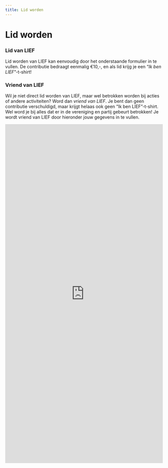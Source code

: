 ```yaml
---
title: Lid worden
---
```

# Lid worden

### Lid van LIEF

Lid worden van LIEF kan eenvoudig door het onderstaande formulier in te vullen. De contributie bedraagt eenmalig €10,-, en als lid krijg je een “*Ik ben LIEF*”-t-shirt!

### Vriend van LIEF

Wil je niet direct lid worden van LIEF, maar wel betrokken worden bij acties of andere activiteiten? Word dan *vriend van LIEF*. Je bent dan geen contributie verschuldigd, maar krijgt helaas ook geen “Ik ben LIEF”-t-shirt. Wel word je bij alles dat er in de vereniging en partij gebeurt betrokken! Je wordt vriend van LIEF door hieronder jouw gegevens in te vullen.

<iframe loading="lazy" src="https://docs.google.com/forms/d/e/1FAIpQLSdLDo2EBgTp7kR8gacf_laSg5HhhrAmXQCK9qlQXkup9flvVg/viewform?embedded=true" marginheight="0" marginwidth="0" width="100%" height="1080" frameborder="0">Loading…</iframe>
